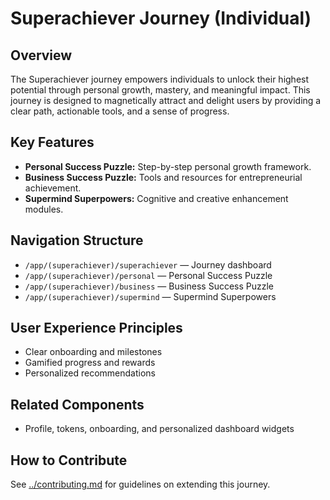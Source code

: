 # Superachiever Journey (Individual)

## Overview

The Superachiever journey empowers individuals to unlock their highest potential through personal growth, mastery, and meaningful impact. This journey is designed to magnetically attract and delight users by providing a clear path, actionable tools, and a sense of progress.

## Key Features

- **Personal Success Puzzle:** Step-by-step personal growth framework.
- **Business Success Puzzle:** Tools and resources for entrepreneurial achievement.
- **Supermind Superpowers:** Cognitive and creative enhancement modules.

## Navigation Structure

- `/app/(superachiever)/superachiever` — Journey dashboard
- `/app/(superachiever)/personal` — Personal Success Puzzle
- `/app/(superachiever)/business` — Business Success Puzzle
- `/app/(superachiever)/supermind` — Supermind Superpowers

## User Experience Principles

- Clear onboarding and milestones
- Gamified progress and rewards
- Personalized recommendations

## Related Components

- Profile, tokens, onboarding, and personalized dashboard widgets

## How to Contribute

See [../contributing.md](contributing.md) for guidelines on extending this journey.
